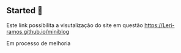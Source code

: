 # 

#

## Started 🔔

Este link possibilita a visutalização  do site em questão
https://Leri-ramos.github.io/miniblog

Em processo de melhoria
#
